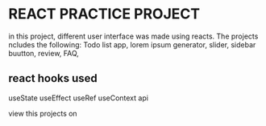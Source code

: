 # REACT PRACTICE PROJECT
in this project, different user interface was made using reacts. The projects ncludes the following:
Todo list app,
lorem ipsum generator,
slider,
sidebar buutton,
review,
FAQ,

## react hooks used
useState
useEffect
useRef
useContext api

view this projects on
